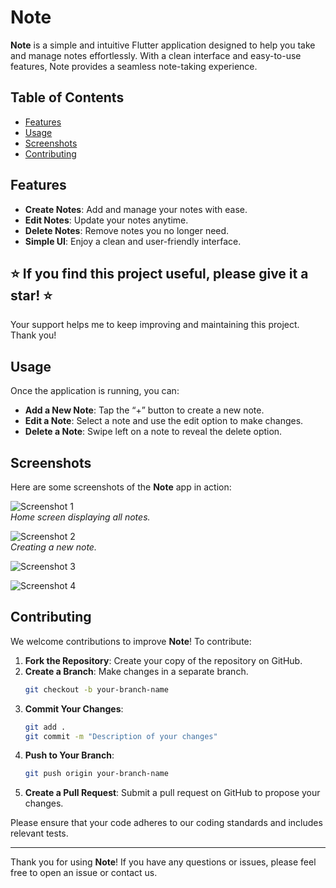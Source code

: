 # Note

**Note** is a simple and intuitive Flutter application designed to help you take and manage notes effortlessly. With a clean interface and easy-to-use features, Note provides a seamless note-taking experience.


## Table of Contents

- [Features](#features)
- [Usage](#usage)
- [Screenshots](#screenshots)
- [Contributing](#contributing)

## Features

- **Create Notes**: Add and manage your notes with ease.
- **Edit Notes**: Update your notes anytime.
- **Delete Notes**: Remove notes you no longer need.
- **Simple UI**: Enjoy a clean and user-friendly interface.

## ⭐️ If you find this project useful, please give it a star! ⭐️
Your support helps me to keep improving and maintaining this project. Thank you!

## Usage

Once the application is running, you can:

- **Add a New Note**: Tap the “+” button to create a new note.
- **Edit a Note**: Select a note and use the edit option to make changes.
- **Delete a Note**: Swipe left on a note to reveal the delete option.

## Screenshots

Here are some screenshots of the **Note** app in action:

![Screenshot 1](assets/images/1.jpg)  
*Home screen displaying all notes.*

![Screenshot 2](assets/images/2.jpg)  
*Creating a new note.*

![Screenshot 3](assets/images/3.jpg)  

![Screenshot 4](assets/images/4.jpg)  

## Contributing

We welcome contributions to improve **Note**! To contribute:

1. **Fork the Repository**: Create your copy of the repository on GitHub.
2. **Create a Branch**: Make changes in a separate branch.
    ```bash
    git checkout -b your-branch-name
    ```
3. **Commit Your Changes**:
    ```bash
    git add .
    git commit -m "Description of your changes"
    ```
4. **Push to Your Branch**:
    ```bash
    git push origin your-branch-name
    ```
5. **Create a Pull Request**: Submit a pull request on GitHub to propose your changes.

Please ensure that your code adheres to our coding standards and includes relevant tests.

---

Thank you for using **Note**! If you have any questions or issues, please feel free to open an issue or contact us.
